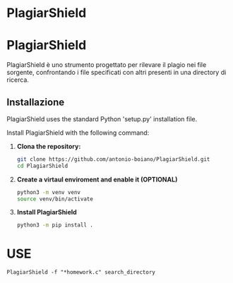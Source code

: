 # PlagiarShield


# PlagiarShield

PlagiarShield è uno strumento progettato per rilevare il plagio nei file sorgente, confrontando i file specificati con altri presenti in una directory di ricerca.

## Installazione

PlagiarShield uses the standard Python 'setup.py' installation file.

Install PlagiarShield with the following command:

1. **Clona the repository:**

   ```bash
   git clone https://github.com/antonio-boiano/PlagiarShield.git
   cd PlagiarShield
2. **Create a virtaul enviroment and enable it (OPTIONAL)**
   ```bash
   python3 -m venv venv
   source venv/bin/activate
3. **Install PlagiarShield**
   ```bash
   python3 -m pip install .
   
USE
================
```
PlagiarShield -f "*homework.c" search_directory
```

